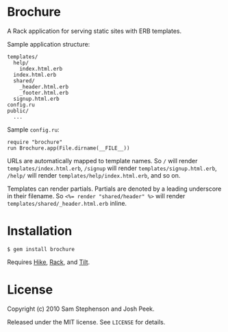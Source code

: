 Brochure
========

A Rack application for serving static sites with ERB templates.

Sample application structure:

    templates/
      help/
        index.html.erb
      index.html.erb
      shared/
        _header.html.erb
        _footer.html.erb
      signup.html.erb
    config.ru
    public/
      ...

Sample `config.ru`:

    require "brochure"
    run Brochure.app(File.dirname(__FILE__))

URLs are automatically mapped to template names. So `/` will render
`templates/index.html.erb`, `/signup` will render
`templates/signup.html.erb`, `/help/` will render
`templates/help/index.html.erb`, and so on.

Templates can render partials. Partials are denoted by a leading
underscore in their filename. So `<%= render "shared/header" %>` will
render `templates/shared/_header.html.erb` inline.

# Installation

    $ gem install brochure

Requires [Hike](http://github.com/sstephenson/hike),
[Rack](http://rack.rubyforge.org/), and
[Tilt](http://github.com/rtomayko/tilt).

# License

Copyright (c) 2010 Sam Stephenson and Josh Peek.

Released under the MIT license. See `LICENSE` for details.
